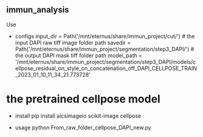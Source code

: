 ## immun_analysis

Use 

- configs
input_dir =  Path('/mnt/eternus/share/immun_project/cut/')  # the input DAPI raw tiff image folder path
savedir = Path('/mnt/eternus/share/immun_project/segmentation/step3_DAPI/') # the output DAPI mask tiff folder path
model_path = '/mnt/eternus/share/immun_project/segmentation/step3_DAPI/models/cellpose_residual_on_style_on_concatenation_off_DAPI_CELLPOSE_TRAIN_2023_01_10_11_34_21.773728'
# the pretrained cellpose model  

- install
pip install aicsimageio scikit-image cellpose

- usage
python From_raw_folder_cellpose_DAPI_new.py
